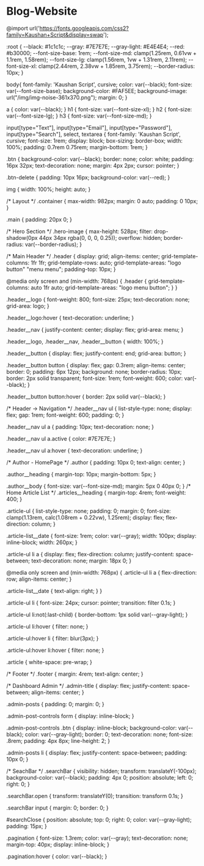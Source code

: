 # Blog-Website

@import url('https://fonts.googleapis.com/css2?family=Kaushan+Script&display=swap');

:root {
    --black: #1c1c1c;
    --gray: #7E7E7E;
    --gray-light: #E4E4E4;
    --red: #b30000;
    --font-size-base: 1rem;
    --font-size-md: clamp(1.25rem, 0.61vw + 1.1rem, 1.58rem);
    --font-size-lg: clamp(1.56rem, 1vw + 1.31rem, 2.11rem);
    --font-size-xl: clamp(2.44rem, 2.38vw + 1.85rem, 3.75rem);
    --border-radius: 10px;
  }

body{
    font-family: 'Kaushan Script', cursive;
    color: var(--black);
    font-size: var(--font-size-base);
    background-color: #FAF5EE;
    background-image: url("/img/img-noise-361x370.png");
    margin: 0;
}

a { color: var(--black); }
h1 { font-size: var(--font-size-xl); }
h2 { font-size: var(--font-size-lg); }
h3 { font-size: var(--font-size-md); }


input[type="Text"],
input[type="Email"],
input[type="Password"],
input[type="Search"],
select,
textarea {
    font-family: 'Kaushan Script', cursive;
    font-size: 1rem;
    display: block;
    box-sizing: border-box;
    width: 100%;
    padding: 0.7rem 0.75rem;
    margin-bottom: 1rem;
}

.btn {
    background-color: var(--black);
    border: none;
    color: white; 
    padding: 16px 32px;
    text-decoration: none;
    margin: 4px 2px; 
    cursor: pointer;
  }

  .btn-delete {
    padding: 10px 16px;
    background-color: var(--red);
  }


  img {
    width: 100%;
    height: auto;
  }

 
  /* Layout */
.container {
    max-width: 982px;
    margin: 0 auto;
    padding: 0 10px;
  }

  .main {
    padding: 20px 0;
  }

  /* Hero Section */
.hero-image {
    max-height: 528px;
    filter: drop-shadow(0px 44px 34px rgba(0, 0, 0, 0.25));
    overflow: hidden;
    border-radius: var(--border-radius);
  }

  /* Main Header */
.header {
    display: grid;
    align-items: center;
    grid-template-columns: 1fr 1fr;
    grid-template-rows: auto;
    grid-template-areas: 
    "logo button"
    "menu menu";
    padding-top: 10px;
  }

  @media only screen and (min-width: 768px) {
    .header {
      grid-template-columns: auto 1fr auto;
      grid-template-areas: 
      "logo menu button";
    }
  }

  
  
  .header__logo {
    font-weight: 800;
    font-size: 25px;
    text-decoration: none;
    grid-area: logo;
  }
  
  .header__logo:hover {
    text-decoration: underline;
  }

  .header__nav {
    justify-content: center;
    display: flex;
    grid-area: menu;
  }

  .header__logo, .header__nav, .header__button {
    width: 100%;
  }

  .header__button {
  display: flex;
  justify-content: end;
  grid-area: button;
}

.header__button button {
    display: flex;
    gap: 0.3rem;
    align-items: center;
    border: 0;
    padding: 6px 12px;
    background: none;
    border-radius: 10px;
    border: 2px solid transparent;
    font-size: 1rem;
    font-weight: 600;
    color: var(--black);
  }

  .header__button button:hover {
    border: 2px solid var(--black);
  }

  /* Header -> Navigation */
.header__nav ul {
  list-style-type: none;
  display: flex;
  gap: 1rem;
  font-weight: 600;
  padding: 0;
}

.header__nav ul a {
  padding: 10px;
  text-decoration: none;
}

.header__nav ul a.active {
  color: #7E7E7E;
}

.header__nav ul a:hover {
  text-decoration: underline;
}

/* Author - HomePage */
.author {
  padding: 10px 0;
  text-align: center;
}

.author__heading {
  margin-top: 10px;
  margin-bottom: 5px;
}

.author__body {
  font-size: var(--font-size-md);
  margin: 5px 0 40px 0;
}
/* Home Article List */
.articles__heading {
  margin-top: 4rem;
  font-weight: 400;
}

.article-ul {
  list-style-type: none;
  padding: 0;
  margin: 0;
  font-size: clamp(1.13rem, calc(1.08rem + 0.22vw), 1.25rem);
  display: flex;
  flex-direction: column;
}

.article-list__date {
  font-size: 1rem;
  color: var(--gray);
  width: 100px;
  display: inline-block;
  width: 260px;
}

.article-ul li a {
  display: flex;
  flex-direction: column;
  justify-content: space-between;
  text-decoration: none;
  margin: 18px 0;
}

@media only screen and (min-width: 768px) {
  .article-ul li a {
    flex-direction: row;
    align-items: center;
  }

  .article-list__date {
    text-align: right;
  }
}

.article-ul li {
  font-size: 24px;
  cursor: pointer;
  transition: filter 0.1s;
}

.article-ul li:not(:last-child) {
  border-bottom: 1px solid var(--gray-light);
}

.article-ul li:hover {
  filter: none;
}

.article-ul:hover li {
  filter: blur(3px);
}

.article-ul:hover li:hover {
  filter: none;
}


.article {
  white-space: pre-wrap;
}

/* Footer */
.footer {
  margin: 4rem;
  text-align: center;
}

/* Dashboard Admin */
.admin-title {
  display: flex;
  justify-content: space-between;
  align-items: center;
}

.admin-posts {
  padding: 0;
  margin: 0;
}

.admin-post-controls form {
  display: inline-block;
}

.admin-post-controls .btn  {
  display: inline-block;
  background-color: var(--black);
  color: var(--gray-light);
  border: 0;
  text-decoration: none;
  font-size: .8rem;
  padding: 4px 8px;
  line-height: 2;
}

.admin-posts li {
  display: flex;
  justify-content: space-between;
  padding: 10px 0;
}

/* SeachBar */
.searchBar {
   visibility: hidden;
  transform: translateY(-100px); 
  background-color: var(--black);
  padding: 4px 0;
  position: absolute;
  left: 0;
  right: 0;
}


.searchBar.open {
  transform: translateY(0);
  transition: transform 0.1s;
}

.searchBar input {
  margin: 0;
  border: 0;
}

#searchClose {
  position: absolute;
  top: 0;
  right: 0;
  color: var(--gray-light);
  padding: 15px;
}


.pagination {
  font-size: 1.3rem;
  color: var(--gray);
  text-decoration: none;
  margin-top: 40px;
  display: inline-block;
}

.pagination:hover {
  color: var(--black);
}

